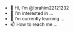 - 👋 Hi, I’m @ibrahim22121232
- 👀 I’m interested in ...
- 🌱 I’m currently learning ...
- 📫 How to reach me ...

<!---
ibrahim22121232/ibrahim22121232 is a ✨ special ✨ repository because its `README.md` (this file) appears on your GitHub profile.
You can click the Preview link to take a look at your changes.
--->
